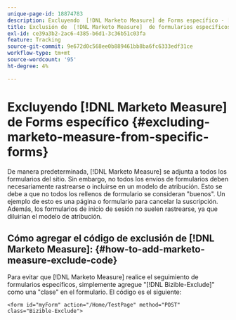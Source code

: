 ```yaml
---
unique-page-id: 18874783
description: Excluyendo  [!DNL Marketo Measure] de Forms específico - [!DNL Marketo Measure]
title: Exclusión de  [!DNL Marketo Measure]  de formularios específicos
exl-id: ce39a3b2-2ac6-4385-b6d1-3c36b51c03fa
feature: Tracking
source-git-commit: 9e672d0c568ee0b889461bb8ba6fc6333edf31ce
workflow-type: tm+mt
source-wordcount: '95'
ht-degree: 4%

---
```


# Excluyendo [!DNL Marketo Measure] de Forms específico {#excluding-marketo-measure-from-specific-forms}

De manera predeterminada, [!DNL Marketo Measure] se adjunta a todos los formularios del sitio. Sin embargo, no todos los envíos de formularios deben necesariamente rastrearse o incluirse en un modelo de atribución. Esto se debe a que no todos los rellenos de formulario se consideran &quot;buenos&quot;. Un ejemplo de esto es una página o formulario para cancelar la suscripción. Además, los formularios de inicio de sesión no suelen rastrearse, ya que diluirían el modelo de atribución.

## Cómo agregar el código de exclusión de [!DNL Marketo Measure]:  {#how-to-add-marketo-measure-exclude-code}

Para evitar que [!DNL Marketo Measure] realice el seguimiento de formularios específicos, simplemente agregue &quot;[!DNL Bizible-Exclude]&quot; como una &quot;clase&quot; en el formulario. El código es el siguiente:

`<form id="myForm" action="/Home/TestPage" method="POST" class="Bizible-Exclude">`
